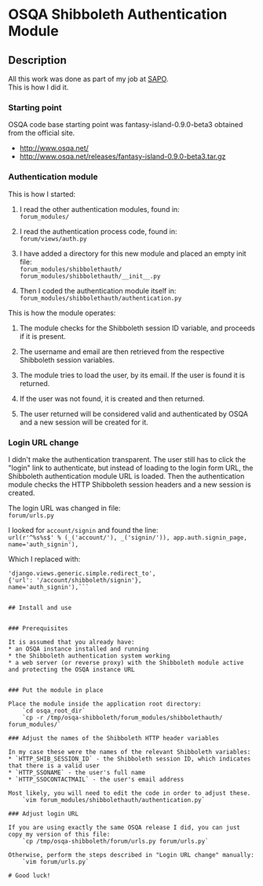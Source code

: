 # OSQA Shibboleth Authentication Module


## Description

All this work was done as part of my job at [SAPO](http://www.sapo.pt/).  
This is how I did it.


### Starting point

OSQA code base starting point was fantasy-island-0.9.0-beta3 obtained from the official site.
* http://www.osqa.net/
* http://www.osqa.net/releases/fantasy-island-0.9.0-beta3.tar.gz


### Authentication module

This is how I started:

1. I read the other authentication modules, found in:  
    `forum_modules/`

2. I read the authentication process code, found in:  
    `forum/views/auth.py`

3. I have added a directory for this new module and placed an empty init file:  
    `forum_modules/shibbolethauth/`  
    `forum_modules/shibbolethauth/__init__.py`

4. Then I coded the authentication module itself in:  
    `forum_modules/shibbolethauth/authentication.py`

This is how the module operates:

1. The module checks for the Shibboleth session ID variable, and proceeds if it is present.

2. The username and email are then retrieved from the respective Shibboleth session variables.

3. The module tries to load the user, by its email. If the user is found it is returned.

4. If the user was not found, it is created and then returned.

5. The user returned will be considered valid and authenticated by OSQA and a new session will be created for it.

### Login URL change

I didn't make the authentication transparent. The user still has to click the "login" link to authenticate, but instead of loading to the login form URL, the Shibboleth authentication module URL is loaded. Then the authentication module checks the HTTP Shibboleth session headers and a new session is created.  

The login URL was changed in file:  
    `forum/urls.py`

I looked for `account/signin` and found the line:  
    `url(r'^%s%s$' % (_('account/'), _('signin/')), app.auth.signin_page, name='auth_signin'),`

Which I replaced with:  
```url(r'^%s%s$' % (_('account/'), _('signin/')),
'django.views.generic.simple.redirect_to',
{'url': '/account/shibboleth/signin'},
name='auth_signin'),```


## Install and use


### Prerequisites

It is assumed that you already have:
* an OSQA instance installed and running
* the Shibboleth authentication system working
* a web server (or reverse proxy) with the Shibboleth module active and protecting the OSQA instance URL


### Put the module in place

Place the module inside the application root directory:  
    `cd osqa_root_dir`  
    `cp -r /tmp/osqa-shibboleth/forum_modules/shibbolethauth/ forum_modules/`

### Adjust the names of the Shibboleth HTTP header variables

In my case these were the names of the relevant Shibboleth variables:
* `HTTP_SHIB_SESSION_ID` - the Shibboleth session ID, which indicates that there is a valid user
* `HTTP_SSONAME` - the user's full name
* `HTTP_SSOCONTACTMAIL` - the user's email address

Most likely, you will need to edit the code in order to adjust these.  
    `vim forum_modules/shibbolethauth/authentication.py`

### Adjust login URL

If you are using exactly the same OSQA release I did, you can just copy my version of this file:  
    `cp /tmp/osqa-shibboleth/forum/urls.py forum/urls.py`

Otherwise, perform the steps described in "Login URL change" manually:  
    `vim forum/urls.py`

# Good luck!
